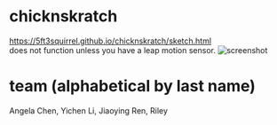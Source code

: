 # chicknskratch
https://5ft3squirrel.github.io/chicknskratch/sketch.html</br>
does not function unless you have a leap motion sensor.
![screenshot](https://challengepost-s3-challengepost.netdna-ssl.com/photos/production/software_photos/000/753/299/datas/original.png)
# team (alphabetical by last name)
Angela Chen, Yichen Li, Jiaoying Ren, Riley
